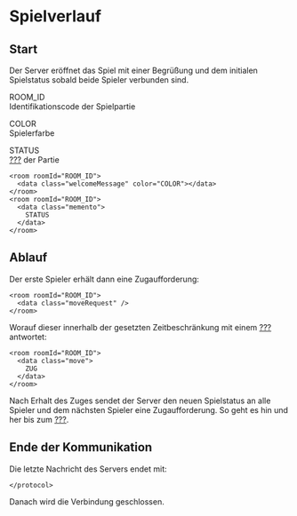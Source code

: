 # Spielverlauf

## Start

Der Server eröffnet das Spiel mit einer Begrüßung und dem initialen
Spielstatus sobald beide Spieler verbunden sind.

ROOM\_ID  
Identifikationscode der Spielpartie

COLOR  
Spielerfarbe

STATUS  
[???](#status) der Partie

<!-- -->

    <room roomId="ROOM_ID">
      <data class="welcomeMessage" color="COLOR"></data>
    </room>
    <room roomId="ROOM_ID">
      <data class="memento">
        STATUS
      </data>
    </room>

## Ablauf

Der erste Spieler erhält dann eine Zugaufforderung:

    <room roomId="ROOM_ID">
      <data class="moveRequest" />
    </room>

Worauf dieser innerhalb der gesetzten Zeitbeschränkung mit einem
[???](#Zug) antwortet:

    <room roomId="ROOM_ID">
      <data class="move">
        ZUG
      </data>
    </room>

Nach Erhalt des Zuges sendet der Server den neuen Spielstatus an alle
Spieler und dem nächsten Spieler eine Zugaufforderung. So geht es hin
und her bis zum [???](#spielende).

## Ende der Kommunikation

Die letzte Nachricht des Servers endet mit:

    </protocol>

Danach wird die Verbindung geschlossen.
